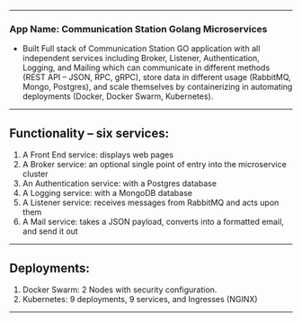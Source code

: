 --------------------------------------------
### App Name: Communication Station Golang Microservices
* Built Full stack of Communication Station GO application with all independent services including Broker, Listener, Authentication, Logging, and Mailing which can communicate in different methods (REST API – JSON, RPC, gRPC), store data in different usage (RabbitMQ, Mongo, Postgres), and scale themselves by containerizing in automating deployments (Docker, Docker Swarm, Kubernetes). 
--------------------------------------------
## Functionality – six services:
1. A Front End service: displays web pages
2. A Broker service: an optional single point of entry into the microservice cluster
3. An Authentication service: with a Postgres database
4. A Logging service: with a MongoDB database
5. A Listener service: receives messages from RabbitMQ and acts upon them
6. A Mail service: takes a JSON payload, converts into a formatted email, and send it out
--------------------------------------------
## Deployments:
1. Docker Swarm: 2 Nodes with security configuration.
2. Kubernetes: 9 deployments, 9 services, and Ingresses (NGINX)
--------------------------------------------
